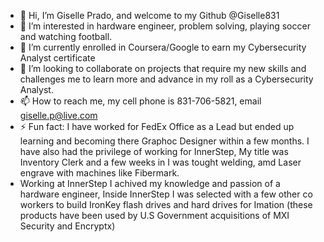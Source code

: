 - 👋 Hi, I’m Giselle Prado, and welcome to my Github @Giselle831
- 👀 I’m interested in hardware engineer, problem solving, playing soccer and watching football.
- 🌱 I’m currently enrolled in Coursera/Google to earn my Cybersecurity Analyst certificate
- 💞️ I’m looking to collaborate on projects that require my new skills and challenges me to learn more and advance in my roll as a Cybersecurity Analyst.
- 📫 How to reach me, my cell phone is 831-706-5821, email giselle.p@live.com
- ⚡ Fun fact: I have worked for FedEx Office as a Lead but ended up learning and becoming there Graphoc Designer within a few months. I have also had the privilege of working for InnerStep, My title was Inventory Clerk and a few weeks in I was tought welding, amd Laser engrave with machines like Fibermark.
- Working at InnerStep I achived my knowledge and passion of a hardware engineer, Inside InnerStep I was selected with a few other co workers to build IronKey flash drives and hard drives for Imation (these products have been used by U.S Government acquisitions of MXI Security and Encryptx)
<!---
Giselle831/Giselle831 is a ✨ special ✨ repository because its `README.md` (this file) appears on your GitHub profile.
You can click the Preview link to take a look at your changes.
--->
